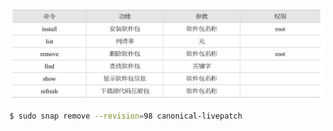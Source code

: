 

![SNAP命令详解](../images/snap-sub-commands.jpg)


```bash
$ sudo snap remove --revision=98 canonical-livepatch
```